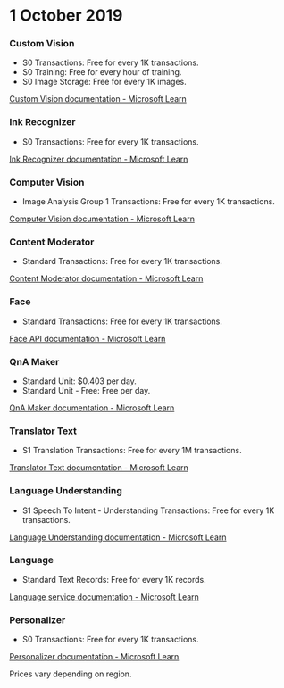 # 1 October 2019

### Custom Vision
- S0 Transactions: Free for every 1K transactions.
- S0 Training: Free for every hour of training.
- S0 Image Storage: Free for every 1K images.

[Custom Vision documentation - Microsoft Learn](https://learn.microsoft.com/en-us/azure/ai-services/custom-vision-service/overview)

### Ink Recognizer
- S0 Transactions: Free for every 1K transactions.

[Ink Recognizer documentation - Microsoft Learn](https://learn.microsoft.com/en-us/azure/ai-services/document-intelligence/)

### Computer Vision
- Image Analysis Group 1 Transactions: Free for every 1K transactions.

[Computer Vision documentation - Microsoft Learn](https://learn.microsoft.com/en-us/azure/cognitive-services/computer-vision/)

### Content Moderator
- Standard Transactions: Free for every 1K transactions.

[Content Moderator documentation - Microsoft Learn](https://learn.microsoft.com/en-us/azure/cognitive-services/content-moderator/)

### Face
- Standard Transactions: Free for every 1K transactions.

[Face API documentation - Microsoft Learn](https://learn.microsoft.com/en-us/azure/ai-services/computer-vision/overview-identity)

### QnA Maker
- Standard Unit: $0.403 per day.
- Standard Unit - Free: Free per day.

[QnA Maker documentation - Microsoft Learn](https://learn.microsoft.com/en-us/azure/cognitive-services/qnamaker/)

### Translator Text
- S1 Translation Transactions: Free for every 1M transactions.

[Translator Text documentation - Microsoft Learn](https://learn.microsoft.com/en-us/azure/cognitive-services/translator/)

### Language Understanding
- S1 Speech To Intent - Understanding Transactions: Free for every 1K transactions.

[Language Understanding documentation - Microsoft Learn](https://learn.microsoft.com/en-us/azure/cognitive-services/language-service/)

### Language
- Standard Text Records: Free for every 1K records.

[Language service documentation - Microsoft Learn](https://learn.microsoft.com/en-us/azure/cognitive-services/language-service/)

### Personalizer
- S0 Transactions: Free for every 1K transactions.

[Personalizer documentation - Microsoft Learn](https://learn.microsoft.com/en-us/azure/ai-services/personalizer/)

Prices vary depending on region.